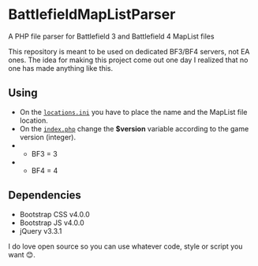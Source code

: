# BattlefieldMapListParser
A PHP file parser for Battlefield 3 and Battlefield 4 MapList files

This repository is meant to be used on dedicated BF3/BF4 servers, not EA ones. The idea for making this project come out one day I realized that no one has made anything like this.

## Using
* On the [`locations.ini`](locations.ini) you have to place the name and the MapList file location.
* On the [`index.php`](index.php) change the **$version** variable according to the game version (integer).
* * BF3 = 3
* * BF4 = 4
## Dependencies
* Bootstrap CSS v4.0.0
* Bootstrap JS v4.0.0
* jQuery v3.3.1

I do love open source so you can use whatever code, style or script you want 😊.
